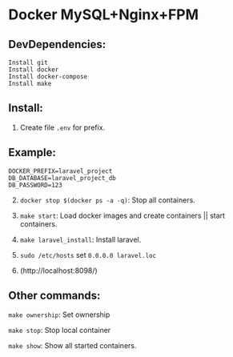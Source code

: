 # Docker MySQL+Nginx+FPM

## DevDependencies:

    Install git
    Install docker
    Install docker-compose
    Install make

## Install:

1. Create file `.env` for prefix.

## Example:

    DOCKER_PREFIX=laravel_project
    DB_DATABASE=laravel_project_db
    DB_PASSWORD=123

2. `docker stop $(docker ps -a -q)`: Stop all containers.

3. `make start`: Load docker images and create containers || start containers.

4. `make laravel_install`: Install laravel.

5. `sudo /etc/hosts` set `0.0.0.0 laravel.loc`

6. (http://localhost:8098/)

## Other commands:

`make ownership`: Set ownership

`make stop`: Stop local container

`make show`: Show all started containers.

